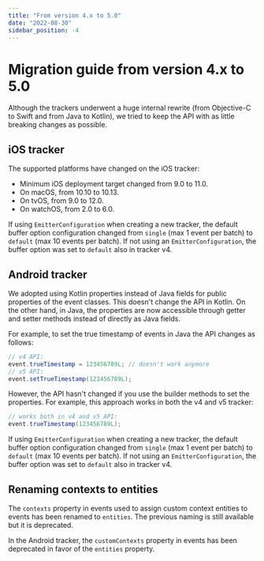 ```yaml
---
title: "From version 4.x to 5.0"
date: "2022-08-30"
sidebar_position: -4
---
```


# Migration guide from version 4.x to 5.0

Although the trackers underwent a huge internal rewrite (from Objective-C to Swift and from Java to Kotlin), we tried to keep the API with as little breaking changes as possible.

## iOS tracker

The supported platforms have changed on the iOS tracker:

* Minimum iOS deployment target changed from 9.0 to 11.0.
* On macOS, from 10.10 to 10.13.
* On tvOS, from 9.0 to 12.0.
* On watchOS, from 2.0 to 6.0.

If using `EmitterConfiguration` when creating a new tracker, the default buffer option configuration changed from `single` (max 1 event per batch) to `default` (max 10 events per batch). If not using an `EmitterConfiguration`, the buffer option was set to `default` also in tracker v4.

## Android tracker

We adopted using Kotlin properties instead of Java fields for public properties of the event classes. This doesn't change the API in Kotlin. On the other hand, in Java, the properties are now accessible through getter and setter methods instead of directly as Java fields.

For example, to set the true timestamp of events in Java the API changes as follows:

```java
// v4 API:
event.trueTimestamp = 123456789L; // doesn't work anymore
// v5 API:
event.setTrueTimestamp(123456789L);
```

However, the API hasn't changed if you use the builder methods to set the properties. For example, this approach works in both the v4 and v5 tracker:

```java
// works both in v4 and v5 API:
event.trueTimestamp(123456789L);
```

If using `EmitterConfiguration` when creating a new tracker, the default buffer option configuration changed from `single` (max 1 event per batch) to `default` (max 10 events per batch). If not using an `EmitterConfiguration`, the buffer option was set to `default` also in tracker v4.

## Renaming contexts to entities

The `contexts` property in events used to assign custom context entities to events has been renamed to `entities`. The previous naming is still available but it is deprecated.

In the Android tracker, the `customContexts` property in events has been deprecated in favor of the `entities` property.
